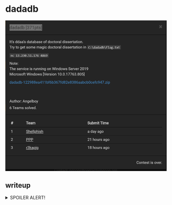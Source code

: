 # dadadb

![description](images/description.png)


## writeup

<details>
<summary>SPOILER ALERT!</summary>

I need more free time...plz wait

![RESULT](images/result.png)
</details>

